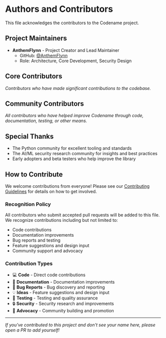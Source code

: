 # Authors and Contributors

This file acknowledges the contributors to the Codename project.

## Project Maintainers

- **AnthemFlynn** - Project Creator and Lead Maintainer
  - GitHub: [@AnthemFlynn](https://github.com/AnthemFlynn)
  - Role: Architecture, Core Development, Security Design

## Core Contributors

*Contributors who have made significant contributions to the codebase.*

<!-- Add contributors here as the project grows -->

## Community Contributors

*All contributors who have helped improve Codename through code, documentation, testing, or other means.*

<!-- This section will be populated as the project receives contributions -->

## Special Thanks

- The Python community for excellent tooling and standards
- The AI/ML security research community for insights and best practices
- Early adopters and beta testers who help improve the library

## How to Contribute

We welcome contributions from everyone! Please see our [Contributing Guidelines](CONTRIBUTING.md) for details on how to get involved.

### Recognition Policy

All contributors who submit accepted pull requests will be added to this file. We recognize contributions including but not limited to:

- Code contributions
- Documentation improvements
- Bug reports and testing
- Feature suggestions and design input
- Community support and advocacy

### Contribution Types

- 💻 **Code** - Direct code contributions
- 📖 **Documentation** - Documentation improvements
- 🐛 **Bug Reports** - Bug discovery and reporting
- 💡 **Ideas** - Feature suggestions and design input
- 🧪 **Testing** - Testing and quality assurance
- 🔒 **Security** - Security research and improvements
- 📢 **Advocacy** - Community building and promotion

---

*If you've contributed to this project and don't see your name here, please open a PR to add yourself!*